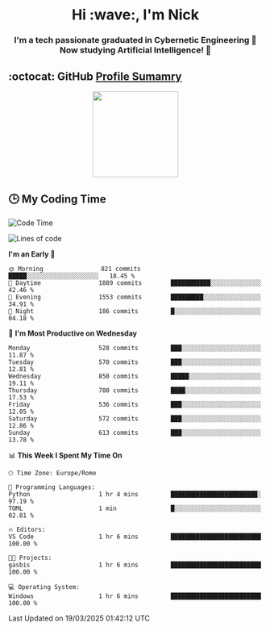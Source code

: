 <h1 align="center">Hi :wave:, I'm Nick</h1>

<h3 align="center">I'm a tech passionate graduated in Cybernetic Engineering 🤖<br>
Now studying Artificial Intelligence! 🧠</h3>


## :octocat: GitHub <a href="https://github.com/vn7n24fzkq/github-profile-summary-cards">Profile Sumamry</a>

<p align="center">
   <img style="height:170px;display:inline-block"  src="http://github-profile-summary-cards.vercel.app/api/cards/profile-details?username=CodeClimberNT&theme=github_dark" />
<!--    <img style="height:170px;display:inline-block"  src="http://github-profile-summary-cards.vercel.app/api/cards/repos-per-language?username=CodeClimberNT&theme=github_dark&exclude=" /> -->
</p>

 ## :clock3: My Coding Time 
 
<!--START_SECTION:waka-->
![Code Time](http://img.shields.io/badge/Code%20Time-499%20hrs%2010%20mins-blue)

![Lines of code](https://img.shields.io/badge/From%20Hello%20World%20I%27ve%20Written-4.9%20million%20lines%20of%20code-blue)

**I'm an Early 🐤** 

```text
🌞 Morning                821 commits         █████░░░░░░░░░░░░░░░░░░░░   18.45 % 
🌆 Daytime                1889 commits        ███████████░░░░░░░░░░░░░░   42.46 % 
🌃 Evening                1553 commits        █████████░░░░░░░░░░░░░░░░   34.91 % 
🌙 Night                  186 commits         █░░░░░░░░░░░░░░░░░░░░░░░░   04.18 % 
```
📅 **I'm Most Productive on Wednesday** 

```text
Monday                   528 commits         ███░░░░░░░░░░░░░░░░░░░░░░   11.87 % 
Tuesday                  570 commits         ███░░░░░░░░░░░░░░░░░░░░░░   12.81 % 
Wednesday                850 commits         █████░░░░░░░░░░░░░░░░░░░░   19.11 % 
Thursday                 780 commits         ████░░░░░░░░░░░░░░░░░░░░░   17.53 % 
Friday                   536 commits         ███░░░░░░░░░░░░░░░░░░░░░░   12.05 % 
Saturday                 572 commits         ███░░░░░░░░░░░░░░░░░░░░░░   12.86 % 
Sunday                   613 commits         ███░░░░░░░░░░░░░░░░░░░░░░   13.78 % 
```


📊 **This Week I Spent My Time On** 

```text
🕑︎ Time Zone: Europe/Rome

💬 Programming Languages: 
Python                   1 hr 4 mins         ████████████████████████░   97.19 % 
TOML                     1 min               █░░░░░░░░░░░░░░░░░░░░░░░░   02.81 % 

🔥 Editors: 
VS Code                  1 hr 6 mins         █████████████████████████   100.00 % 

🐱‍💻 Projects: 
gasbis                   1 hr 6 mins         █████████████████████████   100.00 % 

💻 Operating System: 
Windows                  1 hr 6 mins         █████████████████████████   100.00 % 
```


 Last Updated on 19/03/2025 01:42:12 UTC
<!--END_SECTION:waka-->

